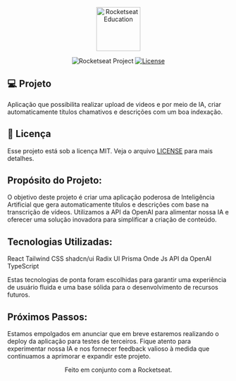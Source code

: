 <p align="center">
  <img alt="Rocketseat Education" src="https://avatars.githubusercontent.com/u/69590972?s=200&v=4" width="100px" />
</p>

<p align="center">
  <img src="https://img.shields.io/static/v1?label=Rocketseat&message=Education&color=8257e5&labelColor=202024" alt="Rocketseat Project" />
  <a href="LICENSE"><img  src="https://img.shields.io/static/v1?label=License&message=MIT&color=8257e5&labelColor=202024" alt="License"></a>
</p>

## 💻 Projeto

Aplicação que possibilita realizar upload de videos e por meio de IA, criar automaticamente títulos chamativos e descrições com um boa indexação.

## 📝 Licença

Esse projeto está sob a licença MIT. Veja o arquivo [LICENSE](LICENSE) para mais detalhes.

## Propósito do Projeto:

O objetivo deste projeto é criar uma aplicação poderosa de Inteligência Artificial que gera automaticamente títulos e descrições com base na transcrição de vídeos. Utilizamos a API da OpenAI para alimentar nossa IA e oferecer uma solução inovadora para simplificar a criação de conteúdo.

## Tecnologias Utilizadas:

React
Tailwind CSS
shadcn/ui
Radix UI
Prisma
Onde Js
API da OpenAI
TypeScript

Estas tecnologias de ponta foram escolhidas para garantir uma experiência de usuário fluida e uma base sólida para o desenvolvimento de recursos futuros.

## Próximos Passos:

Estamos empolgados em anunciar que em breve estaremos realizando o deploy da aplicação para testes de terceiros. Fique atento para experimentar nossa IA e nos fornecer feedback valioso à medida que continuamos a aprimorar e expandir este projeto.


<p align="center">
  Feito em conjunto com a Rocketseat.
</p>

<!--START_SECTION:footer-->

<br />
<br />

<!--END_SECTION:footer-->
